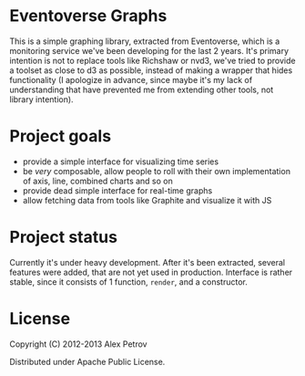 # Eventoverse Graphs

This is a simple graphing library, extracted from Eventoverse, which is a monitoring
service we've been developing for the last 2 years. It's primary intention is not to
replace tools like Richshaw or nvd3, we've tried to provide a toolset as close to d3
as possible, instead of making a wrapper that hides functionality (I apologize in
advance, since maybe it's my lack of understanding that have prevented
me from extending other tools, not library intention).

# Project goals

  * provide a simple interface for visualizing time series
  * be _very_ composable, allow people to roll with their own implementation of axis, line, combined charts and so on
  * provide dead simple interface for real-time graphs
  * allow fetching data from tools like Graphite and visualize it with JS

# Project status

Currently it's under heavy development. After it's been extracted, several features were added, that are not yet used in production.
Interface is rather stable, since it consists of 1 function, `render`, and a constructor.

# License

Copyright (C) 2012-2013 Alex Petrov

Distributed under Apache Public License.
